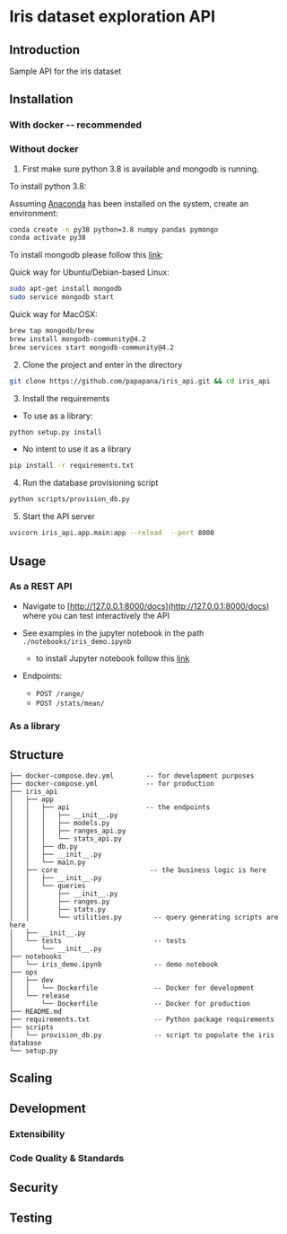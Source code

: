 # Iris dataset exploration API

## Introduction

Sample API for the iris dataset

## Installation

### With docker -- recommended

### Without docker

1) First make sure python 3.8 is available and mongodb is running.

To install python 3.8:

Assuming [Anaconda](https://www.anaconda.com/distribution/) has been installed on the system, create an environment:
```bash
conda create -n py38 python=3.8 numpy pandas pymongo
conda activate py38
```

To install mongodb please follow this [link](https://docs.mongodb.com/manual/administration/install-community/):

Quick way for Ubuntu/Debian-based Linux:

```bash
sudo apt-get install mongodb
sudo service mongodb start
```

Quick way for MacOSX:

```bash
brew tap mongodb/brew
brew install mongodb-community@4.2
brew services start mongodb-community@4.2
```

2) Clone the project and enter in the directory

```bash
git clone https://github.com/papapana/iris_api.git && cd iris_api
```

3) Install the requirements

- To use as a library:
```bash
python setup.py install
``` 

- No intent to use it as a library
```bash
pip install -r requirements.txt
```

4) Run the database provisioning script
```bash
python scripts/provision_db.py
``` 

5) Start the API server

```bash 
uvicorn iris_api.app.main:app --reload  --port 8000
```

## Usage

### As a REST API

- Navigate to [http://127.0.0.1:8000/docs](http://127.0.0.1:8000/docs) where you can test interactively the API

- See examples in the jupyter notebook in the path `./notebooks/iris_demo.ipynb`
    - to install Jupyter notebook follow this [link](https://jupyter.org/install)

- Endpoints:
    - `POST /range/`
    - `POST /stats/mean/`

### As a library



## Structure
```
├── docker-compose.dev.yml        -- for development purposes
├── docker-compose.yml            -- for production
├── iris_api
│   ├── app              
│   │   ├── api                   -- the endpoints
│   │   │   ├── __init__.py
│   │   │   ├── models.py         
│   │   │   ├── ranges_api.py
│   │   │   └── stats_api.py
│   │   ├── db.py
│   │   ├── __init__.py
│   │   └── main.py
│   ├── core                       -- the business logic is here
│   │   ├── __init__.py
│   │   └── queries 
│   │       ├── __init__.py
│   │       ├── ranges.py
│   │       ├── stats.py
│   │       └── utilities.py        -- query generating scripts are here
│   ├── __init__.py
│   └── tests                       -- tests
│       └── __init__.py
├── notebooks
│   └── iris_demo.ipynb             -- demo notebook
├── ops
│   ├── dev
│   │   └── Dockerfile              -- Docker for development
│   └── release
│       └── Dockerfile              -- Docker for production
├── README.md
├── requirements.txt                -- Python package requirements
├── scripts
│   └── provision_db.py             -- script to populate the iris database
└── setup.py

```

## Scaling

## Development

### Extensibility

### Code Quality & Standards

## Security

## Testing
